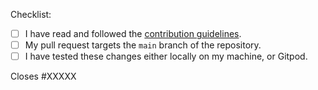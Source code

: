 Checklist:

<!-- Please follow this checklist and put an x in each of the boxes, like this: [x]. It will ensure that our team takes your pull request seriously. -->

- [ ] I have read and followed the [contribution guidelines](https://docs.nhcarrigan.com).
- [ ] My pull request targets the `main` branch of the repository.
- [ ] I have tested these changes either locally on my machine, or Gitpod.

<!--If your pull request closes a GitHub issue, replace the XXXXX below with the issue number.-->

Closes #XXXXX

<!-- Feel free to add any additional description of changes below this line -->